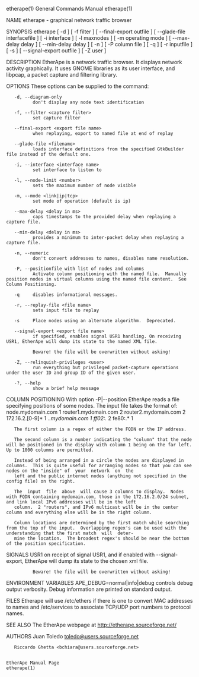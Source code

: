 etherape(1)                                                                         General Commands Manual                                                                         etherape(1)

NAME
       etherape - graphical network traffic browser

SYNOPSIS
       etherape [ -d ] [ -f filter ] [ --final-export outfile ] [ --glade-file interfacefile ] [ -i interface ] [ -l maxnodes ] [ -m operating mode ] [ --max-delay delay ] [ --min-delay delay
       ] [ -n ] [ -P column file ] [ -q ] [ -r inputfile ] [ -s ] [ --signal-export outfile ] [ -Z user ]

DESCRIPTION
       EtherApe is a network traffic browser. It displays network activity graphically. It uses GNOME libraries as its user interface, and libpcap, a packet capture and filtering library.

OPTIONS
       These options can be supplied to the command:

       -d, --diagram-only
              don't display any node text identification

       -f, --filter <capture filter>
              set capture filter

       --final-export <export file name>
              when replaying, export to named file at end of replay

       --glade-file <filename>
              loads interface definitions from the specified GtkBuilder file instead of the default one.

       -i, --interface <interface name>
              set interface to listen to

       -l, --node-limit <number>
              sets the maximum number of node visible

       -m, --mode <link|ip|tcp>
              set mode of operation (default is ip)

       --max-delay <delay in ms>
              caps timestamps to the provided delay when replaying a capture file.

       --min-delay <delay in ms>
              provides a minimum to inter-packet delay when replaying a capture file.

       -n, --numeric
              don't convert addresses to names, disables name resolution.

       -P, --positionfile with list of nodes and columns
              Activate column positioning with the named file.  Manually position nodes in virtual columns using the named file content.  See Column Positioning.

       -q     disables informational messages.

       -r, --replay-file <file name>
              sets input file to replay

       -s     Place nodes using an alternate algorithm.  Deprecated.

       --signal-export <export file name>
              if specified, enables signal USR1 handling. On receiving USR1, EtherApe will dump its state to the named XML file.

              Beware! the file will be overwritten without asking!

       -Z, --relinquish-privileges <user>
              run everything but privileged packet-capture operations under the user ID and group ID of the given user.

       -?, --help
              show a brief help message

COLUMN POSITIONING
       With option -P|--position EtherApe reads a file specifying positions of some nodes. The input file takes the format of:
         node.mydomain.com        1
         router1.mydomain.com     2
         router2.mydomain.com     2
         172.16.2.[0-9]*          1
         .*.mydomain.com          1
         ff02:.*                  2
         fe80:.*                  1

       The first column is a regex of either the FQDN or the IP address.

       The second column is a number indicating the "column" that the node will be positioned in the display with column 1 being on the far left. Up to 1000 columns are permitted.

       Instead of being arranged in a circle the nodes are displayed in columns.  This is quite useful for arranging nodes so that you can see nodes on the "inside" of  your  network  on  the
       left and the public internet nodes (anything not specified in the config file) on the right.

       The  input  file  above  will cause 3 columns to display.  Nodes with FQDN containing mydomain.com, those in the 172.16.2.0/24 subnet, and link local IPv6 addresses will be in the left
       column.  2 "routers", and IPv6 multicast will be in the center column and everything else will be in the right column.

       Column locations are determined by the first match while searching from the top of the input.  Overlapping regex's can be used with the understanding that the first match  will  deter‐
       mine the location.  The broadest regex's should be near the bottom of the position specification.

SIGNALS
       USR1   on receipt of signal USR1, and if enabled with --signal-export, EtherApe will dump its state to the chosen xml file.

              Beware! the file will be overwritten without asking!

ENVIRONMENT VARIABLES
       APE_DEBUG=normal|info|debug
              controls debug output verbosity. Debug information are printed on standard output.

FILES
       Etherape will use /etc/ethers if there is one to convert MAC addresses to names and /etc/services to associate TCP/UDP port numbers to protocol names.

SEE ALSO
       The EtherApe webpage at http://etherape.sourceforge.net/

AUTHORS
       Juan Toledo <toledo@users.sourceforge.net>

       Riccardo Ghetta <bchiara@users.sourceforge.net>

                                                                                      EtherApe Manual Page                                                                          etherape(1)
